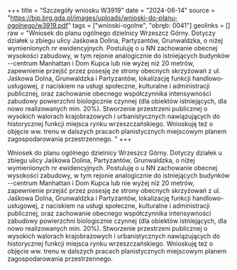 +++
title = "Szczegóły wniosku W3919"
date = "2024-06-14"
source = "https://bip.brg.gda.pl/images/uploads/wnioski-do-planu-ogolnego/w3919.pdf"
tags = ["wnioski-ogolne", "obręb: 0041"]
geolinks = []
raw = "Wniosek do planu ogólnego dzielnicy Wrzeszcz Górny. Dotyczy działek u zbiegu ulicy Jaśkowa Dolina, Partyzantów, Grunwaldzka, o niżej wymienionych nr ewidencyjnych. Postuluję o u NN zachowanie obecnej wysokości zabudowy, w tym rejonie analogicznie do istniejących budynków --centrum Manhattan i Dom Kupca lub nie wyżej niż 20 metrów, zapewnienie przejść przez posesję ze strony obecnych skrzyżowań z ul. Jaśkowa Dolna, Grunwaldzka i Partyzantów, lokalizację funkcji handlowo-usługowej, z naciskiem na usługi społeczne, kulturalne i administracji publicznej, oraz zachowanie obecnego współczynnika intensywności zabudowy powierzchni biologicznie czynnej (dla obiektów istniejących, dla nowo realizowanych min. 20%). Stworzenie przestrzeni publicznej o wysokich walorach krajobrazowych i urbanistycznych nawiązujących do historycznej funkcji miejsca rynku wrzeszczańskiego. Wnioskuję też o objęcie ww. trenu w dalszych pracach planistycznych miejscowym planem zagospodarowania przestrzennego. "
+++

Wniosek do planu ogólnego dzielnicy Wrzeszcz Górny. Dotyczy działek u zbiegu ulicy
Jaśkowa Dolina, Partyzantów, Grunwaldzka, o niżej wymienionych nr ewidencyjnych. Postuluję o
u NN
zachowanie obecnej wysokości zabudowy, w tym rejonie analogicznie do istniejących budynków
--centrum Manhattan i Dom Kupca lub nie wyżej niż 20 metrów, zapewnienie przejść przez
posesję ze strony obecnych skrzyżowań z ul. Jaśkowa Dolna, Grunwaldzka i Partyzantów,
lokalizację funkcji handlowo-usługowej, z naciskiem na usługi społeczne, kulturalne i
administracji publicznej, oraz zachowanie obecnego współczynnika intensywności zabudowy
powierzchni biologicznie czynnej (dla obiektów istniejących, dla nowo realizowanych min. 20%).
Stworzenie przestrzeni publicznej o wysokich walorach krajobrazowych i urbanistycznych
nawiązujących do historycznej funkcji miejsca rynku wrzeszczańskiego. Wnioskuję też o objęcie
ww. trenu w dalszych pracach planistycznych miejscowym planem zagospodarowania
przestrzennego.



